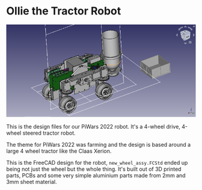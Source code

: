 # Ollie the Tractor Robot

![3D CAD drawing of a 4 wheel toy robot](./complete_robot.png)

This is the design files for our PiWars 2022 robot.  It's a 4-wheel drive, 4-wheel steered tractor robot.

The theme for PiWars 2022 was farming and the design is based around a large 4 wheel tractor like the Claas Xerion.

This is the FreeCAD design for the robot, `new_wheel_assy.FCStd` ended up being not just the wheel but the whole thing.  It's built out of 3D printed parts, PCBs and some very simple aluminium parts made from 2mm and 3mm sheet material.

